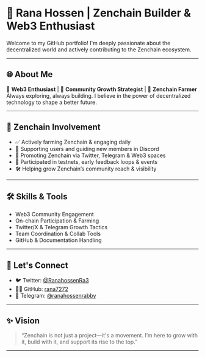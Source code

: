 # 🚀 Rana Hossen | Zenchain Builder & Web3 Enthusiast

Welcome to my GitHub portfolio! I'm deeply passionate about the decentralized world and actively contributing to the Zenchain ecosystem.

---

## 🌐 About Me

🔗 **Web3 Enthusiast** | 🧠 **Community Growth Strategist** | 🌱 **Zenchain Farmer**  
Always exploring, always building. I believe in the power of decentralized technology to shape a better future.

---

## 🧩 Zenchain Involvement

- ✅ Actively farming Zenchain & engaging daily
- 💬 Supporting users and guiding new members in Discord
- 📢 Promoting Zenchain via Twitter, Telegram & Web3 spaces
- 🧪 Participated in testnets, early feedback loops & events
- 🛠️ Helping grow Zenchain’s community reach & visibility

---

## 🛠️ Skills & Tools

- Web3 Community Engagement  
- On-chain Participation & Farming  
- Twitter/X & Telegram Growth Tactics  
- Team Coordination & Collab Tools  
- GitHub & Documentation Handling

---

## 🔗 Let's Connect

- 🐦 Twitter: [@RanahossenRa3](https://twitter.com/RanahossenRa3)  
- 🧑‍💻 GitHub: [rana7272](https://github.com/rana7272)  
- 💬 Telegram: [@ranahossenrabby](https://t.me/ranahossenrabby)

---

## ✨ Vision

> “Zenchain is not just a project—it's a movement. I’m here to grow with it, build with it, and support its rise to the top.”

---